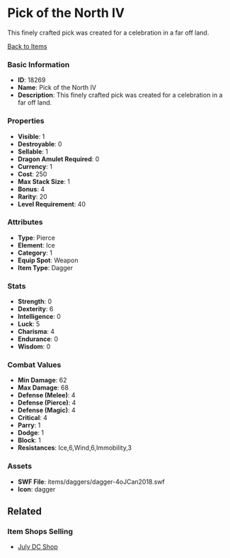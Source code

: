 # Pick of the North IV

This finely crafted pick was created for a celebration in a far off land.

[Back to Items](../items.md)

### Basic Information

- **ID**: 18269
- **Name**: Pick of the North IV
- **Description**: This finely crafted pick was created for a celebration in a far off land.

### Properties

- **Visible**: 1
- **Destroyable**: 0
- **Sellable**: 1
- **Dragon Amulet Required**: 0
- **Currency**: 1
- **Cost**: 250
- **Max Stack Size**: 1
- **Bonus**: 4
- **Rarity**: 20
- **Level Requirement**: 40

### Attributes

- **Type**: Pierce
- **Element**: Ice
- **Category**: 1
- **Equip Spot**: Weapon
- **Item Type**: Dagger

### Stats

- **Strength**: 0
- **Dexterity**: 6
- **Intelligence**: 0
- **Luck**: 5
- **Charisma**: 4
- **Endurance**: 0
- **Wisdom**: 0

### Combat Values

- **Min Damage**: 62
- **Max Damage**: 68
- **Defense (Melee)**: 4
- **Defense (Pierce)**: 4
- **Defense (Magic)**: 4
- **Critical**: 4
- **Parry**: 1
- **Dodge**: 1
- **Block**: 1
- **Resistances**: Ice,6,Wind,6,Immobility,3

### Assets

- **SWF File**: items/daggers/dagger-4oJCan2018.swf
- **Icon**: dagger

## Related

### Item Shops Selling

- [July DC Shop](../item-shops/599-july-dc-shop.md)


